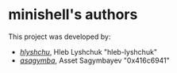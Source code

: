 # minishell's authors
This project was developed by:
<br>
<ul>
    <li><i><a href="https://github.com/hlib-lyshchuk">hlyshchu</a></i>, Hleb Lyshchuk "hleb-lyshchuk"</li>
    <li><i><a href="https://github.com/0x416c6941">asagymba</a></i>, Asset Sagymbayev "0x416c6941"</li>
</ul>
